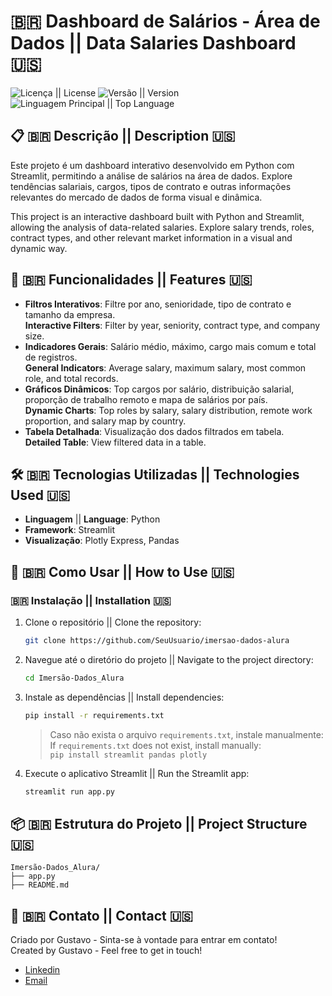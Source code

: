 # :brazil: Dashboard de Salários - Área de Dados || Data Salaries Dashboard 🇺🇸

![Licença || License](https://img.shields.io/github/license/GuxtaPires/Dashboard-Salario-Cientista-de-Dados) ![Versão || Version](https://img.shields.io/github/v/release/GuxtaPires/Dashboard-Salario-Cientista-de-Dados) ![Linguagem Principal || Top Language](https://img.shields.io/github/languages/top/GuxtaPires/Dashboard-Salario-Cientista-de-Dados)

## 📋 🇧🇷 Descrição || Description 🇺🇸

Este projeto é um dashboard interativo desenvolvido em Python com Streamlit, permitindo a análise de salários na área de dados. Explore tendências salariais, cargos, tipos de contrato e outras informações relevantes do mercado de dados de forma visual e dinâmica.

This project is an interactive dashboard built with Python and Streamlit, allowing the analysis of data-related salaries. Explore salary trends, roles, contract types, and other relevant market information in a visual and dynamic way.

## 🚀 🇧🇷 Funcionalidades || Features 🇺🇸

- **Filtros Interativos**: Filtre por ano, senioridade, tipo de contrato e tamanho da empresa.  
  **Interactive Filters**: Filter by year, seniority, contract type, and company size.
- **Indicadores Gerais**: Salário médio, máximo, cargo mais comum e total de registros.  
  **General Indicators**: Average salary, maximum salary, most common role, and total records.
- **Gráficos Dinâmicos**: Top cargos por salário, distribuição salarial, proporção de trabalho remoto e mapa de salários por país.  
  **Dynamic Charts**: Top roles by salary, salary distribution, remote work proportion, and salary map by country.
- **Tabela Detalhada**: Visualização dos dados filtrados em tabela.  
  **Detailed Table**: View filtered data in a table.

## 🛠️ 🇧🇷 Tecnologias Utilizadas || Technologies Used 🇺🇸

- **Linguagem** || **Language**: Python
- **Framework**: Streamlit
- **Visualização**: Plotly Express, Pandas

## 🔧 🇧🇷 Como Usar || How to Use 🇺🇸

### 🇧🇷 Instalação || Installation 🇺🇸

1. Clone o repositório || Clone the repository:
    ```bash
    git clone https://github.com/SeuUsuario/imersao-dados-alura
    ```
2. Navegue até o diretório do projeto || Navigate to the project directory:
    ```bash
    cd Imersão-Dados_Alura
    ```
3. Instale as dependências || Install dependencies:
    ```bash
    pip install -r requirements.txt
    ```
    > Caso não exista o arquivo `requirements.txt`, instale manualmente:  
    > If `requirements.txt` does not exist, install manually:  
    > `pip install streamlit pandas plotly`
4. Execute o aplicativo Streamlit || Run the Streamlit app:
    ```bash
    streamlit run app.py
    ```

## 📦 🇧🇷 Estrutura do Projeto || Project Structure 🇺🇸

```plaintext
Imersão-Dados_Alura/
├── app.py
├── README.md
```

## 📧 🇧🇷 Contato || Contact 🇺🇸

Criado por Gustavo - Sinta-se à vontade para entrar em contato!  
Created by Gustavo - Feel free to get in touch!

- [Linkedin](https://www.linkedin.com/in/gustavodasilvapires/)
- [Email](Gsdpires@gmail.com)